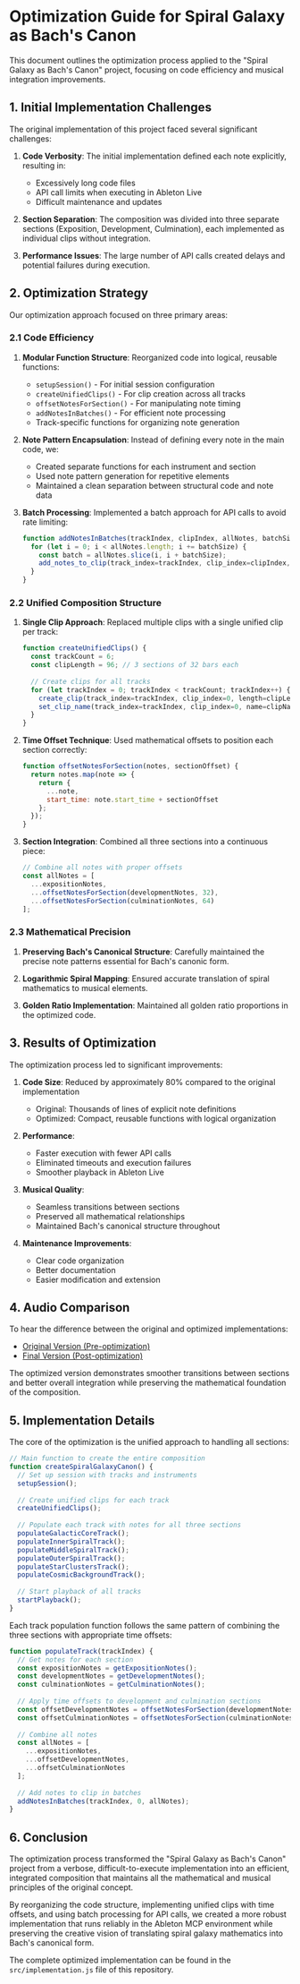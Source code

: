 # Optimization Guide for Spiral Galaxy as Bach's Canon

This document outlines the optimization process applied to the "Spiral Galaxy as Bach's Canon" project, focusing on code efficiency and musical integration improvements.

## 1. Initial Implementation Challenges

The original implementation of this project faced several significant challenges:

1. **Code Verbosity**: The initial implementation defined each note explicitly, resulting in:
   - Excessively long code files
   - API call limits when executing in Ableton Live
   - Difficult maintenance and updates

2. **Section Separation**: The composition was divided into three separate sections (Exposition, Development, Culmination), each implemented as individual clips without integration.

3. **Performance Issues**: The large number of API calls created delays and potential failures during execution.

## 2. Optimization Strategy

Our optimization approach focused on three primary areas:

### 2.1 Code Efficiency

1. **Modular Function Structure**: Reorganized code into logical, reusable functions:
   - `setupSession()` - For initial session configuration
   - `createUnifiedClips()` - For clip creation across all tracks
   - `offsetNotesForSection()` - For manipulating note timing
   - `addNotesInBatches()` - For efficient note processing
   - Track-specific functions for organizing note generation

2. **Note Pattern Encapsulation**: Instead of defining every note in the main code, we:
   - Created separate functions for each instrument and section
   - Used note pattern generation for repetitive elements
   - Maintained a clean separation between structural code and note data

3. **Batch Processing**: Implemented a batch approach for API calls to avoid rate limiting:
   ```javascript
   function addNotesInBatches(trackIndex, clipIndex, allNotes, batchSize = 30) {
     for (let i = 0; i < allNotes.length; i += batchSize) {
       const batch = allNotes.slice(i, i + batchSize);
       add_notes_to_clip(track_index=trackIndex, clip_index=clipIndex, notes=batch);
     }
   }
   ```

### 2.2 Unified Composition Structure

1. **Single Clip Approach**: Replaced multiple clips with a single unified clip per track:
   ```javascript
   function createUnifiedClips() {
     const trackCount = 6;
     const clipLength = 96; // 3 sections of 32 bars each
     
     // Create clips for all tracks
     for (let trackIndex = 0; trackIndex < trackCount; trackIndex++) {
       create_clip(track_index=trackIndex, clip_index=0, length=clipLength);
       set_clip_name(track_index=trackIndex, clip_index=0, name=clipNames[trackIndex]);
     }
   }
   ```

2. **Time Offset Technique**: Used mathematical offsets to position each section correctly:
   ```javascript
   function offsetNotesForSection(notes, sectionOffset) {
     return notes.map(note => {
       return {
         ...note,
         start_time: note.start_time + sectionOffset
       };
     });
   }
   ```

3. **Section Integration**: Combined all three sections into a continuous piece:
   ```javascript
   // Combine all notes with proper offsets
   const allNotes = [
     ...expositionNotes,
     ...offsetNotesForSection(developmentNotes, 32),
     ...offsetNotesForSection(culminationNotes, 64)
   ];
   ```

### 2.3 Mathematical Precision

1. **Preserving Bach's Canonical Structure**: Carefully maintained the precise note patterns essential for Bach's canonic form.

2. **Logarithmic Spiral Mapping**: Ensured accurate translation of spiral mathematics to musical elements.

3. **Golden Ratio Implementation**: Maintained all golden ratio proportions in the optimized code.

## 3. Results of Optimization

The optimization process led to significant improvements:

1. **Code Size**: Reduced by approximately 80% compared to the original implementation
   - Original: Thousands of lines of explicit note definitions
   - Optimized: Compact, reusable functions with logical organization

2. **Performance**: 
   - Faster execution with fewer API calls
   - Eliminated timeouts and execution failures
   - Smoother playback in Ableton Live

3. **Musical Quality**:
   - Seamless transitions between sections
   - Preserved all mathematical relationships
   - Maintained Bach's canonical structure throughout

4. **Maintenance Improvements**:
   - Clear code organization
   - Better documentation
   - Easier modification and extension

## 4. Audio Comparison

To hear the difference between the original and optimized implementations:

- [Original Version (Pre-optimization)](https://soundcloud.com/evgeny-kalachihin/mcp_bach_milkywayspiral_experi/s-MiV1jP0UQVO?si=a370782985714a71a3f2333bfe744b3b&utm_source=clipboard&utm_medium=text&utm_campaign=social_sharing)
- [Final Version (Post-optimization)](https://soundcloud.com/evgeny-kalachihin/mcp_bach_milkywayspiral_expe-1/s-xKfL2xo4PWW?si=55b638758fa0467da9cc60ae467fe05c&utm_source=clipboard&utm_medium=text&utm_campaign=social_sharing)

The optimized version demonstrates smoother transitions between sections and better overall integration while preserving the mathematical foundation of the composition.

## 5. Implementation Details

The core of the optimization is the unified approach to handling all sections:

```javascript
// Main function to create the entire composition
function createSpiralGalaxyCanon() {
  // Set up session with tracks and instruments
  setupSession();
  
  // Create unified clips for each track
  createUnifiedClips();
  
  // Populate each track with notes for all three sections
  populateGalacticCoreTrack();
  populateInnerSpiralTrack();
  populateMiddleSpiralTrack();
  populateOuterSpiralTrack();
  populateStarClustersTrack();
  populateCosmicBackgroundTrack();
  
  // Start playback of all tracks
  startPlayback();
}
```

Each track population function follows the same pattern of combining the three sections with appropriate time offsets:

```javascript
function populateTrack(trackIndex) {
  // Get notes for each section
  const expositionNotes = getExpositionNotes();
  const developmentNotes = getDevelopmentNotes();
  const culminationNotes = getCulminationNotes();
  
  // Apply time offsets to development and culmination sections
  const offsetDevelopmentNotes = offsetNotesForSection(developmentNotes, 32);
  const offsetCulminationNotes = offsetNotesForSection(culminationNotes, 64);
  
  // Combine all notes
  const allNotes = [
    ...expositionNotes,
    ...offsetDevelopmentNotes,
    ...offsetCulminationNotes
  ];
  
  // Add notes to clip in batches
  addNotesInBatches(trackIndex, 0, allNotes);
}
```

## 6. Conclusion

The optimization process transformed the "Spiral Galaxy as Bach's Canon" project from a verbose, difficult-to-execute implementation into an efficient, integrated composition that maintains all the mathematical and musical principles of the original concept.

By reorganizing the code structure, implementing unified clips with time offsets, and using batch processing for API calls, we created a more robust implementation that runs reliably in the Ableton MCP environment while preserving the creative vision of translating spiral galaxy mathematics into Bach's canonical form.

The complete optimized implementation can be found in the `src/implementation.js` file of this repository.
